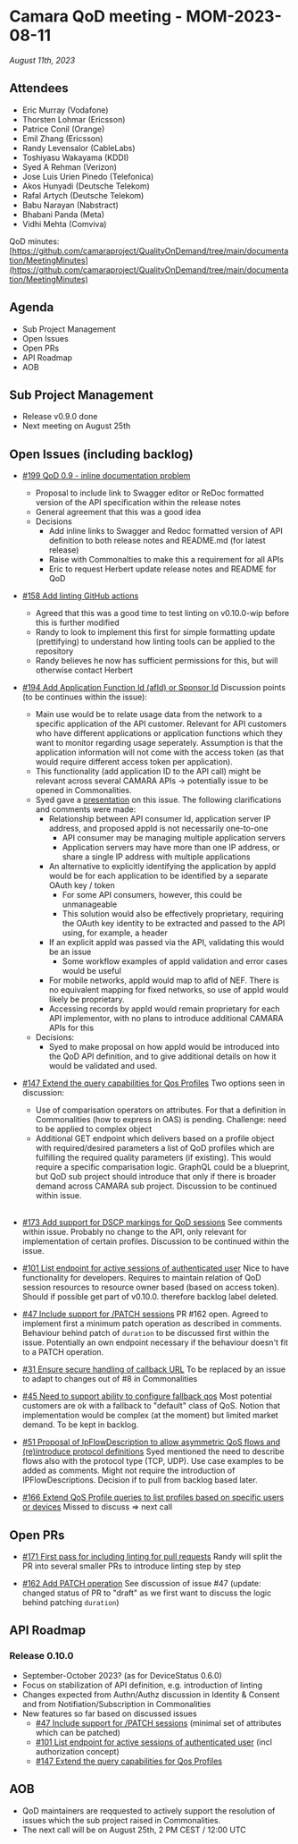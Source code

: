 # Camara QoD meeting - MOM-2023-08-11

*August 11th, 2023*

## Attendees

* Eric Murray (Vodafone)
* Thorsten Lohmar (Ericsson)
* Patrice Conil (Orange)
* Emil Zhang (Ericsson)
* Randy Levensalor (CableLabs)
* Toshiyasu Wakayama (KDDI)
* Syed A Rehman (Verizon)
* Jose Luis Urien Pinedo (Telefonica)
* Akos Hunyadi (Deutsche Telekom)
* Rafal Artych (Deutsche Telekom)
* Babu Narayan (Nabstract)
* Bhabani Panda (Meta)
* Vidhi Mehta (Comviva)

QoD minutes: [https://github.com/camaraproject/QualityOnDemand/tree/main/documentation/MeetingMinutes](https://github.com/camaraproject/QualityOnDemand/tree/main/documentation/MeetingMinutes)

## Agenda

* Sub Project Management
* Open Issues
* Open PRs
* API Roadmap
* AOB

## Sub Project Management

* Release v0.9.0 done
* Next meeting on August 25th

## Open Issues (including backlog)

* [#199 QoD 0.9 - inline documentation problem](https://github.com/camaraproject/QualityOnDemand/issues/199)
  - Proposal to include link to Swagger editor or ReDoc formatted version of the API specification within the release notes
  - General agreement that this was a good idea
  - Decisions
    - Add inline links to Swagger and Redoc formatted version of API definition to both release notes and README.md (for latest release)
    - Raise with Commonalties to make this a requirement for all APIs
    - Eric to request Herbert update release notes and README for QoD

* [#158 Add linting GitHub actions](https://github.com/camaraproject/QualityOnDemand/issues/158)
  - Agreed that this was a good time to test linting on v0.10.0-wip before this is further modified
  - Randy to look to implement this first for simple formatting update (prettifying) to understand how linting tools can be applied to the repository
  - Randy believes he now has sufficient permissions for this, but will otherwise contact Herbert

* [#194 Add Application Function Id (afId) or Sponsor Id](https://github.com/camaraproject/QualityOnDemand/issues/194) Discussion points (to be continues within the issue):
  - Main use would be to relate usage data from the network to a specific application of the API customer. Relevant for API customers who have different applications or application functions which they want to monitor regarding usage seperately. Assumption is that the application information will not come with the access token (as that would require different access token per application).
  - This functionality (add application ID to the API call) might be relevant across several CAMARA APIs -> potentially issue to be opened in Commonalities.
  - Syed gave a [presentation](https://github.com/camaraproject/QualityOnDemand/blob/6d6cca9162f491db6b5ff501d1bce80ece0ab900/documentation/SupportingDocuments/Presentations/Sponsor%20or%20App%20Id%20proposal.pptx) on this issue. The following clarifications and comments were made:
    - Relationship between API consumer Id, application server IP address, and proposed appId is not necessarily one-to-one
      - API consumer may be managing multiple application servers
      - Application servers may have more than one IP address, or share a single IP address with multiple applications
    - An alternative to explicitly identifying the application by appId would be for each application to be identified by a separate OAuth key / token
      - For some API consumers, however, this could be unmanageable
      - This solution would also be effectively proprietary, requiring the OAuth key identity to be extracted and passed to the API using, for example, a header
    - If an explicit appId was passed via the API, validating this would be an issue
      - Some workflow examples of appId validation and error cases would be useful
    - For mobile networks, appId would map to afId of NEF. There is no equivalent mapping for fixed networks, so use of appId would likely be proprietary.
    - Accessing records by appId would remain proprietary for each API implementor, with no plans to introduce additional CAMARA APIs for this
  - Decisions:
    - Syed to make proposal on how appId would be introduced into the QoD API definition, and to give additional details on how it would be validated and used.

* [#147 Extend the query capabilities for Qos Profiles](https://github.com/camaraproject/QualityOnDemand/issues/147)
Two options seen in discussion:
  * Use of comparisation operators on attributes. For that a definition in Commonalities (how to express in OAS) is pending. Challenge: need to be applied to complex object
  * Additional GET endpoint which delivers based on a profile object with required/desired parameters a list of QoD profiles which are fulfilling the required quality parameters (if existing). This would require a specific comparisation logic. GraphQL could be a blueprint, but QoD sub project should introduce that only if there is broader demand across CAMARA sub project. Discussion to be continued within issue.<br><br>

* [#173 Add support for DSCP markings for QoD sessions](https://github.com/camaraproject/QualityOnDemand/issues/173)
See comments within issue. Probably no change to the API, only relevant for implementation of certain profiles. Discussion to be continued within the issue.

* [#101 List endpoint for active sessions of authenticated user](https://github.com/camaraproject/QualityOnDemand/issues/101)
Nice to have functionality for developers. Requires to maintain relation of QoD session resources to resource owner based (based on access token). Should if possible get part of v0.10.0. therefore backlog label deleted.

* [#47 Include support for /PATCH sessions](https://github.com/camaraproject/QualityOnDemand/issues/47)
PR #162 open. Agreed to implement first a minimum patch operation as described in comments. Behaviour behind patch of `duration` to be discussed first within the issue. Potentially an own endpoint necessary if the behaviour doesn't fit to a PATCH operation.

* [#31 Ensure secure handling of callback URL](https://github.com/camaraproject/QualityOnDemand/issues/31)
To be replaced by an issue to adapt to changes out of #8 in Commonalities

* [#45 Need to support ability to configure fallback qos](https://github.com/camaraproject/QualityOnDemand/issues/45)
Most potential customers are ok with a fallback to "default" class of QoS. Notion that implementation would be complex (at the moment) but limited market demand. To be kept in backlog.

* [#51 Proposal of IpFlowDescription to allow asymmetric QoS flows and (re)introduce protocol definitions](https://github.com/camaraproject/QualityOnDemand/issues/51)
Syed mentioned the need to describe flows also with the protocol type (TCP, UDP). Use case examples to be added as comments. Might not require the introduction of IPFlowDescriptions. Decision if to pull from backlog based later.

* [#166 Extend QoS Profile queries to list profiles based on specific users or devices](https://github.com/camaraproject/QualityOnDemand/issues/166)
Missed to discuss => next call

## Open PRs

* [#171 First pass for including linting for pull requests](https://github.com/camaraproject/QualityOnDemand/pull/171)
  Randy will split the PR into several smaller PRs to introduce linting step by step

* [#162 Add PATCH operation](https://github.com/camaraproject/QualityOnDemand/pull/162)
  See discussion of issue #47 (update: changed status of PR to "draft" as we first want to discuss the logic behind patching `duration`)


## API Roadmap

### Release 0.10.0

* September-October 2023? (as for DeviceStatus 0.6.0)
* Focus on stabilization of API definition, e.g. introduction of linting
* Changes expected from Authn/Authz discussion in Identity & Consent and from Notifiation/Subscription in Commonalities
* New features so far based on discussed issues
  * [#47 Include support for /PATCH sessions](https://github.com/camaraproject/QualityOnDemand/issues/47) (minimal set of attributes which can be patched)
  * [#101 List endpoint for active sessions of authenticated user](https://github.com/camaraproject/QualityOnDemand/issues/101) (incl authorization concept)
  * [#147 Extend the query capabilities for Qos Profiles](https://github.com/camaraproject/QualityOnDemand/issues/147)


## AOB

* QoD maintainers are reqquested to actively support the resolution of issues which the sub project raised in Commonalities.
* The next call will be on August 25th, 2 PM CEST / 12:00 UTC
